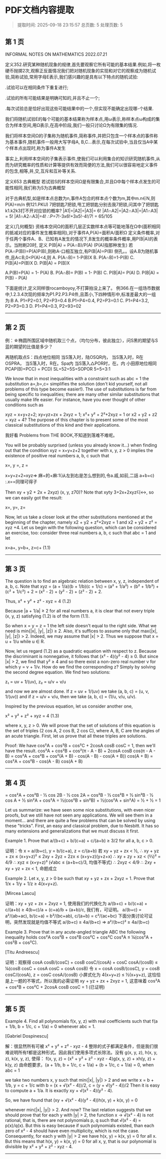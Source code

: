 # PDF文档内容提取
> 提取时间: 2025-09-18 23:15:57
> 总页数: 5
> 处理页数: 5

## 第 1 页

INFORMAL NOTES ON
MATHEMATICS
2022.07.21

定义352.研究某种随机现象的规律,首先要观察它所有可能的基本结果.例如,将一枚硬币抛掷2次,观察正反面情况我们把对随机现象的实现和对它的观察成为随机试验,简称试验,常用字母E表示,我们感兴趣的是具有以下特点的随机试验:

.试验可以在相同条件下重复进行;

.试验的所有可能结果是明确可知的,并且不止一个;

.每次试验总是恰好出现这些可能结果中的一个,但实现不能确定出现哪-个结果.

我们将随机试验E的每个可能的基本结果称为样本点,用ω表示,称样本点ω构成的集合为样本空间,用Ω表示,在高中阶段,我们一般只讨论Ω为有限集的情况.

我们将样本空间Ω的子集称为随机事件,简称事件,并把只包含一个样本点的事件称为基本事件,随机事件一般用大写字母A, B,C...表示,在每次试验中,当且仅当A中某个样本点出现时,称为事件A发生

事实上,利用样本空间的子集表示事件,使我们可以利用集合的知识研究随机事件,从而为研究概率的性质和计算等提供有效而简便的方法,我们可以很容易地定义事件的包含,相等,并,交,互斥和互补等关系.

定义653 古典概型 若试验S的样本空间Ω是有限集合,并且Ω中每个样本点发生的可能性相同,我们称为S为古典概型

对于古典机型,如是样本点总数为n,事件A包合的样本点个数为m,其中m.n∈N,则P(A)=m/n
例121.PKU) 7把钥匙7把锁,甩工把钥匙分别去我7把锁,问其中了把钥匙k1.k2k3打不开对应锁的概率?
|A1|=|A2|=|A3|= 6!
|A1∩A2|=|A2∩A3|=|A1∩A3| = 5!
|A1∩A2∩A3|=4!
∴P=7!-3x6!+3x5!-4!/7! = 65/105

定义(几何概型) 资格本空间Ω的面积几层正实数样本点等可能地落在Ω中(面积相同的抵减对应的事件发生概率相同),对于事件A,P(A)=面积A/面积Ω
定义条件概率,对于任两个事件A、B、已知有A发生的情况下,B发生的概率条件概率,用P(B|A)的表示。当附刷20时,
定义 P(B|A) = P(A∩B)/P(A) (P(A)指那种发生)
若P(A∩P(B))=P(A)P(B),则称A-口相互独立,有P(B|A)=P(B)
侧孔。。设A.B为随机事件,且A⊂B,0<P(A)<4,则
A. P(A∩B)= 1-P(B)X B. P(A∩B)=1-P(B)
C. P(B|A)=P(B)X D. P(B|A) = P(B)X

A.P(B)=P(A) = 1- P(A)
B. P(A∩B)= P(B) = 1- P(B)
C. P(B|A)= P(A)
D. P(B|A) = P(B) - P(A)

下面是统计,定义同样很rocamboyoy,不打算拍没上来了。
例366.在一组场市数据中,1.2.3.4次现的频率为P1.P2.P3.P4件,且蒸小,下四种情形中,标准差最大的一组为:B
A. P1=P2=0.1, P2=P3=0.4 B.P1=P4=0.4, P2=P3=0.1
C. P1=P4=3.2, P2=P3=0.3 D. P1=P4=0.3, P2=93=02

---

## 第 2 页

例：☆椭圆所围区域中随机取三个点，（均匀分布，彼此独立），问S黑的期望与S蓝的期望的比值是多少？

再随机取点S：四点地位相同
当S落入时，陆OSQR内，
当S落入时，R在OSPRA，
当S落入时，R在。Spa内
当S落入△POR时，在。内
小田原地位相同
PCAP(B)=PCC) = PCD)
SL=52=5S=SOPOR
5=5=3:1

We know that in most inequalities with a constraint such as abc = 1 the substitution a=,b=,c= simplifies the solution (don't kid yourself, not all problems of this type become easier!). The use of substitutions is far from being specific to inequalities; there are many other similar substitutions that usually make life easier. For instance, have you ever thought of other conditions such as

xyz = x+y+z+2; xy+yz+zx + 2xyz = 1; x²+ y² + 2²+2xyz = 1 or x2 + y2 + z2 = xyz + 4? The purpose of this chapter is to present some of the most classical substitutions of this kind and their applications.

我好看 Problems from THE BOOK,不知道到落难不难呢。

You will be probably surprised (unless you already know it...) when finding out that the condition xyz = x+y+z+2 together with x, y, z > 0 implies the existence of positive real numbers a, b, c such that

x=, y =, z =

x+y+z+2=xyz⇒ 麻+的+麻:1(从左到右是怎么想到的,令a.戚,如前,二話
a+b+c)
:.x==同理可得子

Then xy + y2 + 2x + 2xyz) (x, y, z70)?
Note that xyty 3+2x+2xyz디↔, so we can easily got the result:

x=, y=, z=

Now, let us take a closer look at the other substitutions mentioned at the beginning of the chapter, namely x2 + y2 + z²+2xyz = 1 and x2 + y2 + z² = xyz +4. Let us begin with the following question, which can be considered an exercise, too: consider three real numbers a, b, c such that abc = 1 and let

x=a+, y=b+, z=c+ (1.1)

---

## 第 3 页

The question is to find an algebraic relation between x, y, z, independent of a, b, c.
Note that
xyz = (a + 1/a)(b + 1/b)(c + 1/c)
= (a² + 1/a²) + (b² + 1/b²) + (c² + 1/c²) + 2
= (x² - 2) + (y² - 2) + (z² - 2) + 2.

Thus, x² + y² + z² - xyz = 4 (1.2)

Because |a + 1/a| ≥ 2 for all real numbers a, it is clear that not every triple (x, y, z) satisfying (1.2) is of the form (1.1).

So when x = y = z = 1 the left side doesn't equal to the right side. What we need is min{|x|, |y|, |z|} ≥ 2.
Also, it's suffices to assume only that max{|x|, |y|, |z|} > 2. Indeed, we may assume that |x| > 2.
Thus we suppose that x = u + 1/u while u ∈ R.

Now, let us regard (1.2) as a quadratic equation with respect to z. Because the discriminant is nonnegative, it follows that (x² - 4)(y² - 4) ≥ 0. But since |x| > 2, we find that y² ≥ 4 and so there exist a non-zero real number v for which y = v + 1/v. How do we find the corresponding z? Simply by solving the second degree equation. We find two solutions:

z₁ = uv + 1/(uv), z₂ = u/v + v/u

and now we are almost done. If z = uv + 1/(uv) we take (a, b, c) = (u, v, 1/(uv))
and if z = u/v + v/u, then we take (a, b, c) = (1/u, v/u, u/v).

Inspired by the previous equation, let us consider another one,

x² + y² + z² + xyz = 4 (1.3)

where x, y, z > 0. We will prove that the set of solutions of this equation is the set of triples (2 cos A, 2 cos B, 2 cos C), where A, B, C are the angles of an acute triangle. First, let us prove that all these triples are solutions.

Proof: We have cos²A + cos²B + cos²C + 2cosA cosB cosC = 1, then we'll have the result.
cos²A + cos²B + cos²(π - A - B) + 2cosA cosB cos(π - A - B)
= cos²A + cos²B + cos²(A + B) - cos(A - B) - cos(A + B)) cos(A + B)
= cos²A + cos²B - cos(A - B) cos(A + B)

---

## 第 4 页

= cos²A + cos²B - ½ cos 2B - ½ cos 2A
= cos²B - ½ cos²B + ½ sin²B - ½ cos A + ½ sin²A + cos²A
= ½(cos²B + sin²B) + ½(cos²A + sin²A) = ½ + ½ = 1

Let us summarize: we have seen some nice substitutions, with even nicer proofs, but we still have not seen any applications. We will see them in a moment... and there are quite a few problems that can be solved by using these "tricks". First, an easy and classical problem, due to Nesbitt. It has so many extensions and generalizations that we must discuss it first.

Example 1. Prove that
a/(b+c) + b/(c+a) + c/(a+b) ≥ 3/2
for all a, b, c > 0.

证明：令 x = a/(b+c), y = b/(c+a), z = c/(a+b)
若 xy + yz + zx < ½, ∴ xy + yz + zx
≤ (x+y+z)² ≤ 2xy + 2yz + 2zx ≤ (x+y+z)(y+z+x) ∴ xy + zy + xz
< (⅔)² = 4/9 ∴ xyz ≤ (x+y+z)³ (√abc ≤ (a+b+c)/3, 均值不等式) ∴ 2xyz < 4/9
∴ 2xy + xy + yz + zx < 1, 命题成立

Example 2. Let x, y, z > 0 be such that xy + yz + zx + 2xyz = 1. Prove that
1/x + 1/y + 1/z ≥ 4(x+y+z).

[Mircea Lascu]

证明：xy + yz + zx + 2xyz = 1, 使用我们的代换化为 a/(b+c) + b/(c+a) + c/(a+b) ≥ 4(b+c)/a + (c+a)/b + (a+b)/c, 我们有，可证明。
a/(b+c) = a²/(ab+ac), b/(c+a) = b²/(bc+ab), c/(a+b) = c²/(ac+bc)
下面分类讨论可证明，突然发现就是均值不等式
a/(b+c) ≥ 4a/(b+c) ⇒ a²/(b+c)² ≥ 4a/(b+c)

Example 3. Prove that in any acute-angled triangle ABC the following inequality holds
cos²A cos²B + cos²B cos²C + cos²C cos²A ≤ ¼(cos²A + cos²B + cos²C).

[Titu Andreescu]

证明：观察得 cosA cosB/(cosC) + cosB cosC/(cosA) + cosC cosA/(cosB) ≤ ¼(cosB cosC + cosA cosC + cosA cosB)
令 x = cosA cosB/(cosC), y = cosB cosC/(cosA), z = cosC cosA/(cosB)
小屏式化为 4(x+y+z) ≤ ½(x+y+z), 这恰恰是上一题的不等式，所以我的必需证明
xy + yz + zx + 2xyz = 1, 这意味着 cos²A + cos²B + cos²C + 2cosA cosB cosC = 1 (已证明)

---

## 第 5 页

Example 4. Find all polynomials f(x, y, z) with real coefficients such that
f(a + 1/b, b + 1/c, c + 1/a) = 0
whenever abc = 1.

[Gabriel Dospinescu]

解：很显然所有可被 x² + y² + z² - xyz - 4 整除的式子都满足条件，但是我们很难说明所有f都是这种形式。因此我们使用多项式长除法。没有 g(x, y, z), h(x, y, z), k(x, y, z), 使得：
f(x, y, z) = (x² + y² + z² - xyz - 4)g(x, y, z) + xh(y, z) + k(y, z)
由命题要求，(a + 1/b, b + 1/c, c + 1/a) + (b + 1/c, c + 1/a) = 0, when abc = 1

we take two numbers x, y such that min{|x|, |y|} > 2 and we write x = b + 1/b,
y = c + 1/c with b = (x + √(x² - 4))/2, c = (y + √(y² - 4))/2
Then it is easy to compute a + 1/a. It is exactly xy + √(x² - 4)(y² - 4).

So, we have found that
(xy + √(x² - 4)(y² - 4))h(x, y) + k(x, y) = 0

whenever min{|x|, |y|} > 2. And now? The last relation suggests that we should prove that for each y with |y| > 2, the function x -> √(x² - 4) is not rational, that is, there are not polynomials p, q such that √(x² - 4) = p(x)/q(x).
But this is easy because if such polynomials existed, than each zero of x² - 4 should have even multiplicity, which is not the case. Consequently, for each y with |y| > 2 we have h(x, y) = k(x, y) = 0 for all x. But this means that h(x, y) = k(x, y) = 0 for all x, y, that is our polynomial is divisible by x² + y² + z² - xyz - 4.

---

